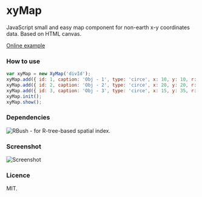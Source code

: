 # xyMap
JavaScript small and easy map component for non-earth x-y coordinates data. Based on HTML canvas.

[Online example](https://jsfiddle.net/Petrichuk/qcg1k6ev/)

### How to use
```js
var xyMap = new XyMap('divId');
xyMap.add({ id: 1, caption: 'Obj - 1', type: 'circe', x: 10, y: 10, r: 5, colorFill: 'red' });
xyMap.add({ id: 2, caption: 'Obj - 2', type: 'circe', x: 20, y: 20, r: 5, colorFill: 'green' });
xyMap.add({ id: 3, caption: 'Obj - 3', type: 'circe', x: 15, y: 35, r: 5, colorFill: 'blue' });
xyMap.init();
xyMap.show();
```
### Dependencies
![RBush](https://github.com/mourner/rbush) - for R-tree-based spatial index.

### Screenshot
![Screenshot](https://cloud.githubusercontent.com/assets/20028214/20959367/c7121cea-bc84-11e6-9210-c8420919d0f1.png)

### Licence
MIT.
